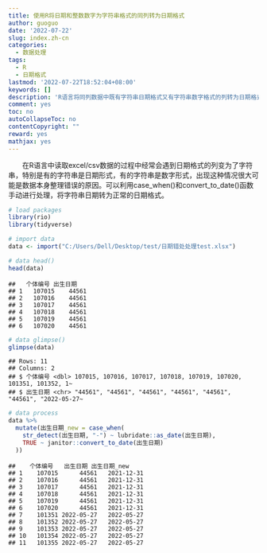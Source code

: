 ```yaml
---
title: 使用R将日期和整数数字为字符串格式的同列转为日期格式
author: guoguo
date: '2022-07-22'
slug: index.zh-cn
categories:
  - 数据处理
tags:
  - R
  - 日期格式
lastmod: '2022-07-22T18:52:04+08:00'
keywords: []
description: 'R语言将同列数据中既有字符串日期格式又有字符串数字格式的列转为日期格式'
comment: yes
toc: no
autoCollapseToc: no
contentCopyright: ""
reward: yes
mathjax: yes
---
```


<p style="text-indent:2em;font-size:;font-family:;">
在R语言中读取excel/csv数据的过程中经常会遇到日期格式的列变为了字符串，特别是有的字符串是日期形式，有的字符串是数字形式，出现这种情况很大可能是数据本身整理错误的原因。可以利用case_when()和convert_to_date()函数手动进行处理，将字符串日期转为正常的日期格式。
</p>

<!--more-->


```r
# load packages
library(rio)
library(tidyverse)

# import data
data <- import("C:/Users/Dell/Desktop/test/日期错处处理test.xlsx")

# data head()
head(data)
```

```
##   个体编号 出生日期
## 1   107015    44561
## 2   107016    44561
## 3   107017    44561
## 4   107018    44561
## 5   107019    44561
## 6   107020    44561
```

```r
# data glimpse()
glimpse(data)
```

```
## Rows: 11
## Columns: 2
## $ 个体编号 <dbl> 107015, 107016, 107017, 107018, 107019, 107020, 101351, 101352, 1~
## $ 出生日期 <chr> "44561", "44561", "44561", "44561", "44561", "44561", "2022-05-27~
```

```r
# data process
data %>%
  mutate(出生日期_new = case_when(
    str_detect(出生日期, "-") ~ lubridate::as_date(出生日期),
    TRUE ~ janitor::convert_to_date(出生日期)
  ))
```

```
##    个体编号   出生日期 出生日期_new
## 1    107015      44561   2021-12-31
## 2    107016      44561   2021-12-31
## 3    107017      44561   2021-12-31
## 4    107018      44561   2021-12-31
## 5    107019      44561   2021-12-31
## 6    107020      44561   2021-12-31
## 7    101351 2022-05-27   2022-05-27
## 8    101352 2022-05-27   2022-05-27
## 9    101353 2022-05-27   2022-05-27
## 10   101354 2022-05-27   2022-05-27
## 11   101355 2022-05-27   2022-05-27
```
